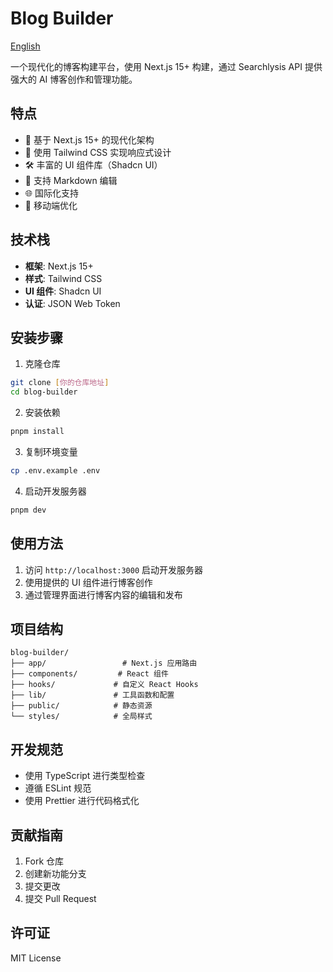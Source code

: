 # Blog Builder

[English](README.md)

一个现代化的博客构建平台，使用 Next.js 15+ 构建，通过 Searchlysis API 提供强大的 AI 博客创作和管理功能。

## 特点

- 🚀 基于 Next.js 15+ 的现代化架构
- 🎨 使用 Tailwind CSS 实现响应式设计
- 🛠️ 丰富的 UI 组件库（Shadcn UI）
- 📝 支持 Markdown 编辑
- 🌐 国际化支持
- 📱 移动端优化

## 技术栈

- **框架**: Next.js 15+
- **样式**: Tailwind CSS
- **UI 组件**: Shadcn UI
- **认证**: JSON Web Token

## 安装步骤

1. 克隆仓库
```bash
git clone [你的仓库地址]
cd blog-builder
```

2. 安装依赖
```bash
pnpm install
```

3. 复制环境变量
```bash
cp .env.example .env
```

4. 启动开发服务器
```bash
pnpm dev
```

## 使用方法

1. 访问 `http://localhost:3000` 启动开发服务器
2. 使用提供的 UI 组件进行博客创作
3. 通过管理界面进行博客内容的编辑和发布

## 项目结构

```
blog-builder/
├── app/                 # Next.js 应用路由
├── components/         # React 组件
├── hooks/             # 自定义 React Hooks
├── lib/               # 工具函数和配置
├── public/            # 静态资源
└── styles/            # 全局样式
```

## 开发规范

- 使用 TypeScript 进行类型检查
- 遵循 ESLint 规范
- 使用 Prettier 进行代码格式化

## 贡献指南

1. Fork 仓库
2. 创建新功能分支
3. 提交更改
4. 提交 Pull Request

## 许可证

MIT License